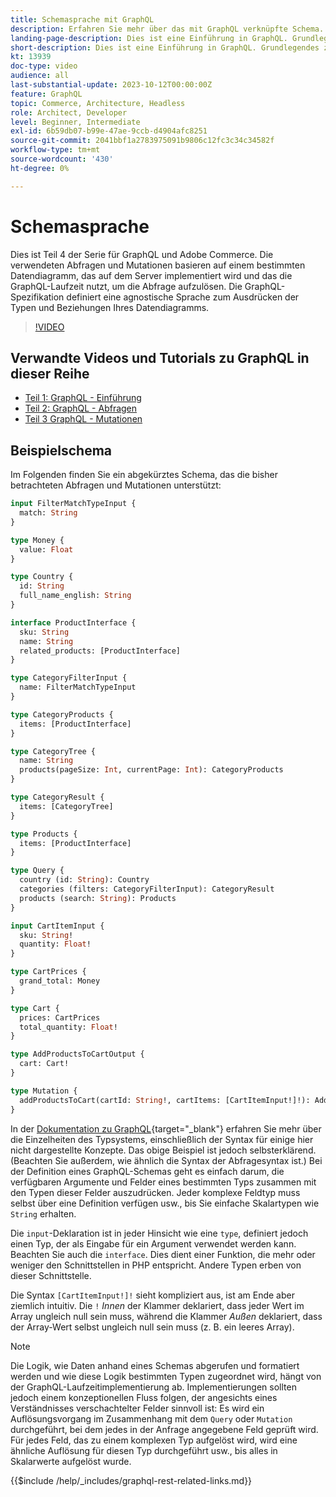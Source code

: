 ```yaml
---
title: Schemasprache mit GraphQL
description: Erfahren Sie mehr über das mit GraphQL verknüpfte Schema. Lesen Sie eine Beschreibung des Schemas zusammen mit einigen interessanten Mustern und Möglichkeiten, das Schema zu lesen.
landing-page-description: Dies ist eine Einführung in GraphQL. Grundlegendes zum Schema und zur Interpretation einiger Elemente
short-description: Dies ist eine Einführung in GraphQL. Grundlegendes zum Schema und zur Interpretation einiger Elemente
kt: 13939
doc-type: video
audience: all
last-substantial-update: 2023-10-12T00:00:00Z
feature: GraphQL
topic: Commerce, Architecture, Headless
role: Architect, Developer
level: Beginner, Intermediate
exl-id: 6b59db07-b99e-47ae-9ccb-d4904afc8251
source-git-commit: 2041bbf1a2783975091b9806c12fc3c34c34582f
workflow-type: tm+mt
source-wordcount: '430'
ht-degree: 0%

---
```


# Schemasprache

Dies ist Teil 4 der Serie für GraphQL und Adobe Commerce. Die verwendeten Abfragen und Mutationen basieren auf einem bestimmten Datendiagramm, das auf dem Server implementiert wird und das die GraphQL-Laufzeit nutzt, um die Abfrage aufzulösen. Die GraphQL-Spezifikation definiert eine agnostische Sprache zum Ausdrücken der Typen und Beziehungen Ihres Datendiagramms.

>[!VIDEO](https://video.tv.adobe.com/v/3446619?learn=on&captions=ger)

## Verwandte Videos und Tutorials zu GraphQL in dieser Reihe

* [Teil 1: GraphQL - Einführung](../graphql-rest/intro-graphql.md)
* [Teil 2: GraphQL - Abfragen](../graphql-rest/graphql-queries.md)
* [Teil 3 GraphQL - Mutationen](../graphql-rest/graphql-mutations.md)

## Beispielschema

Im Folgenden finden Sie ein abgekürztes Schema, das die bisher betrachteten Abfragen und Mutationen unterstützt:

```graphql
input FilterMatchTypeInput {
  match: String
}

type Money {
  value: Float
}

type Country {
  id: String
  full_name_english: String
}

interface ProductInterface {
  sku: String
  name: String
  related_products: [ProductInterface]
}

type CategoryFilterInput {
  name: FilterMatchTypeInput
}

type CategoryProducts {
  items: [ProductInterface]
}

type CategoryTree {
  name: String
  products(pageSize: Int, currentPage: Int): CategoryProducts
}

type CategoryResult {
  items: [CategoryTree]
}

type Products {
  items: [ProductInterface]
}

type Query {
  country (id: String): Country
  categories (filters: CategoryFilterInput): CategoryResult
  products (search: String): Products
}

input CartItemInput {
  sku: String!
  quantity: Float!
}

type CartPrices {
  grand_total: Money
}

type Cart {
  prices: CartPrices
  total_quantity: Float!
}

type AddProductsToCartOutput {
  cart: Cart!
}

type Mutation {
  addProductsToCart(cartId: String!, cartItems: [CartItemInput!]!): AddProductsToCartOutput
}
```

In der [Dokumentation zu GraphQL](https://graphql.org/learn/schema/){target="_blank"} erfahren Sie mehr über die Einzelheiten des Typsystems, einschließlich der Syntax für einige hier nicht dargestellte Konzepte. Das obige Beispiel ist jedoch selbsterklärend. (Beachten Sie außerdem, wie ähnlich die Syntax der Abfragesyntax ist.) Bei der Definition eines GraphQL-Schemas geht es einfach darum, die verfügbaren Argumente und Felder eines bestimmten Typs zusammen mit den Typen dieser Felder auszudrücken. Jeder komplexe Feldtyp muss selbst über eine Definition verfügen usw., bis Sie einfache Skalartypen wie `String` erhalten.

Die `input`-Deklaration ist in jeder Hinsicht wie eine `type`, definiert jedoch einen Typ, der als Eingabe für ein Argument verwendet werden kann. Beachten Sie auch die `interface`. Dies dient einer Funktion, die mehr oder weniger den Schnittstellen in PHP entspricht. Andere Typen erben von dieser Schnittstelle.

Die Syntax `[CartItemInput!]!` sieht kompliziert aus, ist am Ende aber ziemlich intuitiv. Die `!` _Innen_ der Klammer deklariert, dass jeder Wert im Array ungleich null sein muss, während die Klammer _Außen_ deklariert, dass der Array-Wert selbst ungleich null sein muss (z. B. ein leeres Array).

>[!NOTE]
>
>Die Logik, wie Daten anhand eines Schemas abgerufen und formatiert werden und wie diese Logik bestimmten Typen zugeordnet wird, hängt von der GraphQL-Laufzeitimplementierung ab. Implementierungen sollten jedoch einem konzeptionellen Fluss folgen, der angesichts eines Verständnisses verschachtelter Felder sinnvoll ist: Es wird ein Auflösungsvorgang im Zusammenhang mit dem `Query` oder `Mutation` durchgeführt, bei dem jedes in der Anfrage angegebene Feld geprüft wird. Für jedes Feld, das zu einem komplexen Typ aufgelöst wird, wird eine ähnliche Auflösung für diesen Typ durchgeführt usw., bis alles in Skalarwerte aufgelöst wurde.

{{$include /help/_includes/graphql-rest-related-links.md}}
